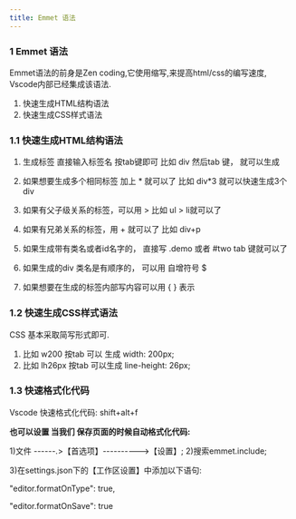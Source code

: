 ```yaml
---
title: Emmet 语法
---
```


### 1 Emmet 语法

Emmet语法的前身是Zen coding,它使用缩写,来提高html/css的编写速度, Vscode内部已经集成该语法.

1. 快速生成HTML结构语法
2. 快速生成CSS样式语法

### 1.1 快速生成HTML结构语法

1. 生成标签 直接输入标签名 按tab键即可 比如 div 然后tab 键， 就可以生成

   

2. 如果想要生成多个相同标签 加上 * 就可以了 比如 div*3 就可以快速生成3个div

3. 如果有父子级关系的标签，可以用 > 比如 ul > li就可以了

4. 如果有兄弟关系的标签，用 + 就可以了 比如 div+p

5. 如果生成带有类名或者id名字的， 直接写 .demo 或者 #two tab 键就可以了

6. 如果生成的div 类名是有顺序的， 可以用 自增符号 $

7. 如果想要在生成的标签内部写内容可以用 { } 表示

### 1.2 快速生成CSS样式语法

CSS 基本采取简写形式即可.

1. 比如 w200 按tab 可以 生成 width: 200px;
2. 比如 lh26px 按tab 可以生成 line-height: 26px;

### 1.3 快速格式化代码

Vscode 快速格式化代码: shift+alt+f

**也可以设置 当我们 保存页面的时候自动格式化代码:**

1)文件 ------.>【首选项】---------->【设置】; 2)搜索emmet.include;

3)在settings.json下的【工作区设置】中添加以下语句:

"editor.formatOnType": true,

"editor.formatOnSave": true